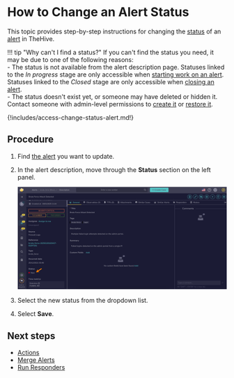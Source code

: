 # How to Change an Alert Status

This topic provides step-by-step instructions for changing the [status](about-statuses.md) of an [alert](../alerts/about-alerts.md) in TheHive.

!!! tip "Why can't I find a status?"
    If you can't find the status you need, it may be due to one of the following reasons:  
    - The status is not available from the alert description page. Statuses linked to the *In progress* stage are only accessible when [starting work on an alert](../alerts/alerts-description/actions.md#start). Statuses linked to the *Closed* stage are only accessible when [closing an alert](../alerts/alerts-description/actions.md#close).  
    - The status doesn't exist yet, or someone may have deleted or hidden it. Contact someone with admin-level permissions to [create it](../../../administration/status/create-a-status.md) or [restore it](../../../administration/status/change-visibility-of-a-status.md).

{!includes/access-change-status-alert.md!}

## Procedure

1. Find [the alert](../alerts/search-for-alerts/find-an-alert.md) you want to update.

2. In the alert description, move through the **Status** section on the left panel.

    ![Status](../../../images/user-guides/analyst-corner/alerts/change-status-alert.png)

3. Select the new status from the dropdown list.

4. Select **Save**.

## Next steps

* [Actions](../alerts/alerts-description/actions.md)
* [Merge Alerts](../alerts/alerts-description/merge-alerts.md)
* [Run Responders](../alerts/alerts-description/run-responders.md)